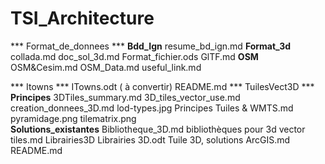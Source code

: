 # TSI_Architecture

*** Format_de_donnees ***
	**Bdd_Ign**
		resume_bd_ign.md
	**Format_3d**
		collada.md
		doc_sol_3d.md
		Format_fichier.ods
		GlTF.md
	**OSM**
		OSM&Cesim.md
		OSM_Data.md
	useful_link.md

*** Itowns ***
	ITowns.odt ( à convertir)
	README.md
*** TuilesVect3D ***
	**Principes**
		3DTiles_summary.md
		3D_tiles_vector_use.md
		creation_donnees_3D.md
		lod-types.jpg
		Principes Tuiles & WMTS.md
		pyramidage.png
		tilematrix.png	
	**Solutions_existantes**
		Bibliotheque_3D.md
		bibliothèques pour 3d vector tiles.md
		Librairies3D
		Librairies 3D.odt
		Tuile 3D, solutions ArcGIS.md
	README.md
